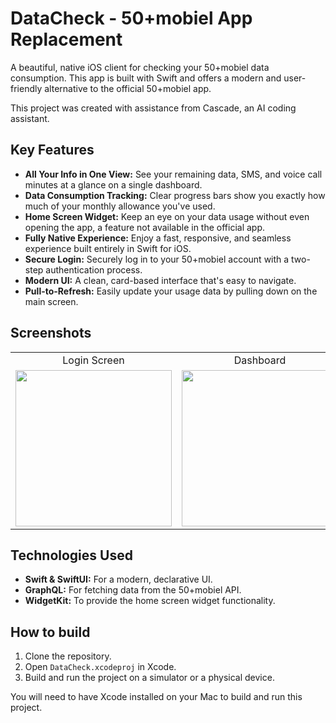 # DataCheck - 50+mobiel App Replacement

A beautiful, native iOS client for checking your 50+mobiel data consumption. This app is built with Swift and offers a modern and user-friendly alternative to the official 50+mobiel app.

This project was created with assistance from Cascade, an AI coding assistant.

## Key Features

- **All Your Info in One View:** See your remaining data, SMS, and voice call minutes at a glance on a single dashboard.
- **Data Consumption Tracking:** Clear progress bars show you exactly how much of your monthly allowance you've used.
- **Home Screen Widget:** Keep an eye on your data usage without even opening the app, a feature not available in the official app.
- **Fully Native Experience:** Enjoy a fast, responsive, and seamless experience built entirely in Swift for iOS.
- **Secure Login:** Securely log in to your 50+mobiel account with a two-step authentication process.
- **Modern UI:** A clean, card-based interface that's easy to navigate.
- **Pull-to-Refresh:** Easily update your usage data by pulling down on the main screen.

## Screenshots

<table>
  <tr>
    <td align="center">Login Screen</td>
    <td align="center">Dashboard</td>
    <td align="center">Widget</td>
  </tr>
  <tr>
    <td><img src="https://github.com/user-attachments/assets/2e514542-b0a0-486f-b358-914121e09673" width="250"></td>
    <td><img src="https://github.com/user-attachments/assets/8ed674b1-b8cf-4d80-8cde-e33e7eef3758" width="250"></td>
    <td><img src="https://github.com/user-attachments/assets/e76349a5-535f-403e-9b57-804380534609" width="250"></td>
  </tr>
</table>



## Technologies Used

- **Swift & SwiftUI:** For a modern, declarative UI.
- **GraphQL:** For fetching data from the 50+mobiel API.
- **WidgetKit:** To provide the home screen widget functionality.

## How to build

1.  Clone the repository.
2.  Open `DataCheck.xcodeproj` in Xcode.
3.  Build and run the project on a simulator or a physical device.

You will need to have Xcode installed on your Mac to build and run this project.
